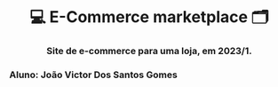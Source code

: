 <p align="center">
  <h1 align="center">💻 E-Commerce marketplace 🗂<h3 align="center">Site de e-commerce para uma loja, em 2023/1.</h3>
</p>

### Aluno: João Victor Dos Santos Gomes
